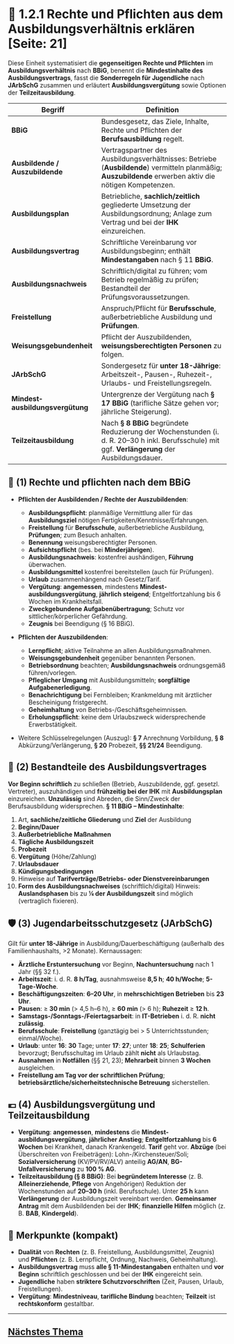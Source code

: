 # 📘 1.2.1 Rechte und Pflichten aus dem Ausbildungsverhältnis erklären [Seite: 21]

Diese Einheit systematisiert die **gegenseitigen Rechte und Pflichten** im **Ausbildungsverhältnis** nach **BBiG**, benennt die **Mindestinhalte des Ausbildungsvertrags**, fasst die **Sonderregeln für Jugendliche** nach **JArbSchG** zusammen und erläutert **Ausbildungsvergütung** sowie Optionen der **Teilzeitausbildung**. 

| Begriff                          | Definition                                                                                                                                               |
| -------------------------------- | -------------------------------------------------------------------------------------------------------------------------------------------------------- |
| **BBiG**                         | Bundesgesetz, das Ziele, Inhalte, Rechte und Pflichten der **Berufsausbildung** regelt.                                                                  |
| **Ausbildende / Auszubildende**  | Vertragspartner des Ausbildungsverhältnisses: Betriebe (**Ausbildende**) vermitteln planmäßig; **Auszubildende** erwerben aktiv die nötigen Kompetenzen. |
| **Ausbildungsplan**              | Betriebliche, **sachlich/zeitlich** gegliederte Umsetzung der Ausbildungsordnung; Anlage zum Vertrag und bei der **IHK** einzureichen.                   |
| **Ausbildungsvertrag**           | Schriftliche Vereinbarung vor Ausbildungsbeginn; enthält **Mindestangaben** nach § 11 **BBiG**.                                                          |
| **Ausbildungsnachweis**          | Schriftlich/digital zu führen; vom Betrieb regelmäßig zu prüfen; Bestandteil der Prüfungsvoraussetzungen.                                                |
| **Freistellung**                 | Anspruch/Pflicht für **Berufsschule**, außerbetriebliche Ausbildung und **Prüfungen**.                                                                   |
| **Weisungsgebundenheit**         | Pflicht der Auszubildenden, **weisungsberechtigten Personen** zu folgen.                                                                                 |
| **JArbSchG**                     | Sondergesetz für **unter 18-Jährige**: Arbeitszeit-, Pausen-, Ruhezeit-, Urlaubs- und Freistellungsregeln.                                               |
| **Mindest­ausbildungsvergütung** | Untergrenze der Vergütung nach **§ 17 BBiG** (tarifliche Sätze gehen vor; jährliche Steigerung).                                                         |
| **Teilzeitausbildung**           | Nach **§ 8 BBiG** begründete Reduzierung der Wochenstunden (i. d. R. 20–30 h inkl. Berufsschule) mit ggf. **Verlängerung** der Ausbildungsdauer.         |

## 📜 (1) Rechte und pflichten nach dem BBiG

* **Pflichten der Ausbildenden / Rechte der Auszubildenden**:

  * **Ausbildungspflicht**: planmäßige Vermittlung aller für das **Ausbildungsziel** nötigen Fertigkeiten/Kenntnisse/Erfahrungen.
  * **Freistellung** für **Berufsschule**, außerbetriebliche Ausbildung, **Prüfungen**; zum Besuch anhalten.
  * **Benennung** weisungsberechtigter Personen.
  * **Aufsichtspflicht** (bes. bei **Minderjährigen**).
  * **Ausbildungsnachweis**: kostenfrei aushändigen, **Führung** überwachen.
  * **Ausbildungsmittel** kostenfrei bereitstellen (auch für Prüfungen).
  * **Urlaub** zusammenhängend nach Gesetz/Tarif.
  * **Vergütung**: **angemessen**, mindestens **Mindest­ausbildungsvergütung**, **jährlich steigend**; Entgeltfortzahlung bis 6 Wochen im Krankheitsfall.
  * **Zweckgebundene Aufgabenübertragung**; Schutz vor sittlicher/körperlicher Gefährdung.
  * **Zeugnis** bei Beendigung (§ 16 BBiG).
* **Pflichten der Auszubildenden**:

  * **Lernpflicht**; aktive Teilnahme an allen Ausbildungsmaßnahmen.
  * **Weisungsgebundenheit** gegenüber benannten Personen.
  * **Betriebsordnung** beachten; **Ausbildungsnachweis** ordnungsgemäß führen/vorlegen.
  * **Pfleglicher Umgang** mit Ausbildungsmitteln; **sorgfältige Aufgabenerledigung**.
  * **Benachrichtigung** bei Fernbleiben; Krankmeldung mit ärztlicher Bescheinigung fristgerecht.
  * **Geheimhaltung** von Betriebs-/Geschäftsgeheimnissen.
  * **Erholungspflicht**: keine dem Urlaubszweck widersprechende Erwerbstätigkeit.
* Weitere Schlüsselregelungen (Auszug): **§ 7** Anrechnung Vorbildung, **§ 8** Abkürzung/Verlängerung, **§ 20** Probezeit, **§§ 21/24** Beendigung. 

## 📝 (2) Bestandteile des Ausbildungsvertrages

**Vor Beginn schriftlich** zu schließen (Betrieb, Auszubildende, ggf. gesetzl. Vertreter), auszuhändigen und **frühzeitig bei der IHK** mit **Ausbildungsplan** einzureichen. **Unzulässig** sind Abreden, die Sinn/Zweck der Berufsausbildung widersprechen. **§ 11 BBiG – Mindestinhalte**:

1. Art, **sachliche/zeitliche Gliederung** und **Ziel** der Ausbildung
2. **Beginn/Dauer**
3. **Außerbetriebliche Maßnahmen**
4. **Tägliche Ausbildungszeit**
5. **Probezeit**
6. **Vergütung** (Höhe/Zahlung)
7. **Urlaubsdauer**
8. **Kündigungsbedingungen**
9. Hinweise auf **Tarifverträge/Betriebs- oder Dienstvereinbarungen**
10. **Form des Ausbildungsnachweises** (schriftlich/digital)
    Hinweis: **Auslandsphasen** bis zu **¼ der Ausbildungszeit** sind möglich (vertraglich fixieren). 

## 🛡️ (3) Jugendarbeitsschutzgesetz (JArbSchG)

Gilt für **unter 18-Jährige** in Ausbildung/Dauerbeschäftigung (außerhalb des Familienhaushalts, >2 Monate). Kernaussagen:

* **Ärztliche Erstuntersuchung** vor Beginn, **Nachuntersuchung** nach 1 Jahr (§§ 32 f.).
* **Arbeitszeit**: i. d. R. **8 h/Tag**, ausnahmsweise **8,5 h**; **40 h/Woche**; **5-Tage-Woche**.
* **Beschäftigungszeiten**: **6–20 Uhr**, in **mehrschichtigen Betrieben** bis **23 Uhr**.
* **Pausen**: ≥ **30 min** (> 4,5 h–6 h), ≥ **60 min** (> 6 h); **Ruhezeit** ≥ **12 h**.
* **Samstags-/Sonntags-/Feiertagsarbeit**: in **IT-Betrieben** i. d. R. **nicht zulässig**.
* **Berufsschule**: **Freistellung** (ganztägig bei > 5 Unterrichtsstunden; einmal/Woche).
* **Urlaub**: unter **16**: **30** Tage; unter **17**: **27**; unter **18**: **25**; **Schulferien** bevorzugt; Berufsschultag im Urlaub zählt **nicht** als Urlaubstag.
* **Ausnahmen** in **Notfällen** (§§ 21, 23); **Mehrarbeit** binnen **3 Wochen** ausgleichen.
* **Freistellung am Tag vor der schriftlichen Prüfung**; **betriebsärztliche/sicherheitstechnische Betreuung** sicherstellen. 

## 💶 (4) Ausbildungsvergütung und Teilzeitausbildung

* **Vergütung**: **angemessen**, **mindestens** die **Mindest­ausbildungsvergütung**, **jährlicher Anstieg**; **Entgeltfortzahlung** bis **6 Wochen** bei Krankheit, danach Krankengeld. **Tarif** geht vor.
  **Abzüge** (bei Überschreiten von Freibeträgen): Lohn-/Kirchensteuer/Soli; **Sozialversicherung** (KV/PV/RV/ALV) anteilig **AG/AN**, **BG-Unfallversicherung** zu **100 % AG**.
* **Teilzeitausbildung (§ 8 BBiG)**: Bei **begründetem Interesse** (z. B. **Alleinerziehende**, **Pflege** von Angehörigen) Reduktion der Wochenstunden auf **20–30 h** (inkl. Berufsschule). Unter **25 h** kann **Verlängerung** der Ausbildungszeit vereinbart werden. **Gemeinsamer Antrag** mit dem Ausbildenden bei der **IHK**; **finanzielle Hilfen** möglich (z. B. **BAB**, **Kindergeld**). 

## 🎯 Merkpunkte (kompakt)

* **Dualität** von **Rechten** (z. B. Freistellung, Ausbildungsmittel, Zeugnis) und **Pflichten** (z. B. Lernpflicht, Ordnung, Nachweis, Geheimhaltung).
* **Ausbildungsvertrag** muss **alle § 11-Mindestangaben** enthalten und **vor Beginn** schriftlich geschlossen und bei der **IHK** eingereicht sein.
* **Jugendliche** haben **striktere Schutzvorschriften** (Zeit, Pausen, Urlaub, Freistellungen).
* **Vergütung**: **Mindestniveau**, **tarifliche Bindung** beachten; **Teilzeit** ist **rechtskonform** gestaltbar. 


---

## [Nächstes Thema](./1.2.2_Arbeitsrechte_und_Mitbestimmungsmoeglichkeiten_im_Betrieb_erkunden_markdown.md)